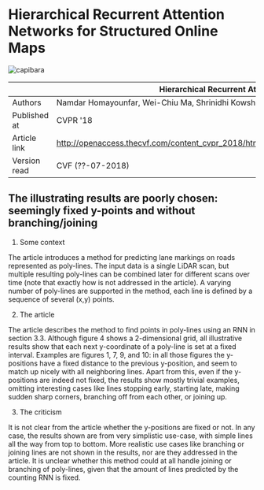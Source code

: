 Hierarchical Recurrent Attention Networks for Structured Online Maps
================

![capibara](https://avatars2.githubusercontent.com/u/41347025?s=460&v=4)

| | Hierarchical Recurrent Attention Networks for Structured Online Maps |
|-|-|
| Authors | Namdar Homayounfar, Wei-Chiu Ma, Shrinidhi Kowshika Lakshmikanth, Raquel Urtasun |
| Published at | CVPR '18 |
| Article link | http://openaccess.thecvf.com/content_cvpr_2018/html/Homayounfar_Hierarchical_Recurrent_Attention_CVPR_2018_paper.html |
| Version read | CVF (??-07-2018) |


The illustrating results are poorly chosen: seemingly fixed y-points and without branching/joining
-------------

1. Some context

The article introduces a method for predicting lane markings on roads represented as poly-lines. The input data is a single LiDAR scan, but multiple resulting poly-lines can be combined later for different scans over time (note that exactly how is not addressed in the article). A varying number of poly-lines are supported in the method, each line is defined by a sequence of several (x,y) points.

2. The article

The article describes the method to find points in poly-lines using an RNN in section 3.3. Although figure 4 shows a 2-dimensional grid, all illustrative results show that each next y-coordinate of a poly-line is set at a fixed interval. Examples are figures 1, 7, 9, and 10: in all those figures the y-positions have a fixed distance to the previous y-position, and seem to match up nicely with all neighboring lines. Apart from this, even if the y-positions are indeed not fixed, the results show mostly trivial examples, omitting interesting cases like lines stopping early, starting late, making sudden sharp corners, branching off from each other, or joining up.

3. The criticism

It is not clear from the article whether the y-positions are fixed or not. In any case, the results shown are from very simplistic use-case, with simple lines all the way from top to bottom. More realistic use cases like branching or joining lines are not shown in the results, nor are they addressed in the article. It is unclear whether this method could at all handle joining or branching of poly-lines, given that the amount of lines predicted by the counting RNN is fixed.
